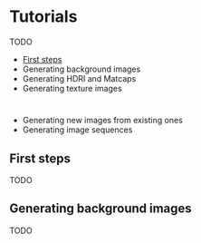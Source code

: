 # Tutorials

TODO

- [First steps](#first-steps)
- Generating background images
- Generating HDRI and Matcaps
- Generating texture images
#
- Generating new images from existing ones
- Generating image sequences

## First steps

TODO

## Generating background images

TODO
